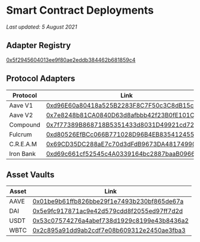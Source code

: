 # Smart Contract Deployments

*Last updated: 5 August 2021*

## Adapter Registry

[0x5f2945604013ee9f80ae2eddb384462b681859c4](https://etherscan.io/address/0x5f2945604013ee9f80ae2eddb384462b681859c4#code)

## Protocol Adapters

| Protocol      | Link |
| ----------- | ----------- |
| Aave V1 | [0xd96E60a80418a525B2283F8C7F50c3C8dB15c402](https://etherscan.io/address/0xd96E60a80418a525B2283F8C7F50c3C8dB15c402#code) |
| Aave V2 | [0x7e8248b81CA0840D63d8afbbb42f23B0fE101CBf](https://etherscan.io/address/0x7e8248b81CA0840D63d8afbbb42f23B0fE101CBf#code) |
| Compound | [0x7f77389B868718B5351433d8031D49921cd72acE](https://etherscan.io/address/0x7f77389B868718B5351433d8031D49921cd72acE#code) |
| Fulcrum | [0xd80526EfBCc066B771028D96B4EB8354124556e4](https://etherscan.io/address/0xd80526EfBCc066B771028D96B4EB8354124556e4#code) |
| C.R.E.A.M | [0x69CD35DC288aE7c70d3dFdB9673DA48174990FE3](https://etherscan.io/address/0x69CD35DC288aE7c70d3dFdB9673DA48174990FE3#code) |
| Iron Bank | [0xd69c661cf52545c4A0339164bc2887baaB09664d](https://etherscan.io/address/0xd69c661cf52545c4A0339164bc2887baaB09664d#code) |

## Asset Vaults

| Asset | Link |
| ----- | ---- |
| AAVE | [0x01be9b61ffb826bbe29f1e7493b230bf865de67a](https://etherscan.io/address/0x01be9b61ffb826bbe29f1e7493b230bf865de67a#code) |
| DAI  | [0x5e9fc917871ac9e42d579cdd8f2055ed97ff7d2d](https://etherscan.io/address/0x5e9fc917871ac9e42d579cdd8f2055ed97ff7d2d#code) |
| USDT | [0x53c07574276a4abef738d1929c8199e43b8436a2](https://etherscan.io/address/0x53c07574276a4abef738d1929c8199e43b8436a2#code) |
| WBTC | [0x2c895a91dd9ab2cdf7e08b609312e2450ae3fba3](https://etherscan.io/address/0x2c895a91dd9ab2cdf7e08b609312e2450ae3fba3#code) |